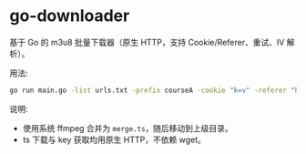 # go-downloader

基于 Go 的 m3u8 批量下载器（原生 HTTP，支持 Cookie/Referer、重试、IV 解析）。

用法:
```bash
go run main.go -list urls.txt -prefix courseA -cookie "k=v" -referer "https://example.com" -retries 3 -timeout 30
```

说明:
- 使用系统 ffmpeg 合并为 `merge.ts`，随后移动到上级目录。
- ts 下载与 key 获取均用原生 HTTP，不依赖 wget。
